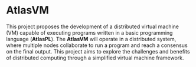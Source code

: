 # AtlasVM

This project proposes the development of a distributed virtual machine (VM) capable of executing programs written in a basic programming language (**AtlasPL**). The **AtlasVM** will operate in a distributed system, where multiple nodes collaborate to run a program and reach a consensus on the final output. This project aims to explore the challenges and benefits of distributed computing through a simplified virtual machine framework.
